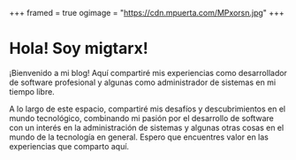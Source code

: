 +++
framed = true
ogimage = "https://cdn.mpuerta.com/MPxorsn.jpg"
+++
# Hola! Soy migtarx!

¡Bienvenido a mi blog! Aquí compartiré mis experiencias como desarrollador de software profesional y algunas como administrador de sistemas en mi tiempo libre.

A lo largo de este espacio, compartiré mis desafíos y descubrimientos en el mundo tecnológico, combinando mi pasión por el desarrollo de software con un interés en la administración de sistemas y algunas otras cosas en el mundo de la tecnología en general. Espero que encuentres valor en las experiencias que comparto aquí.
